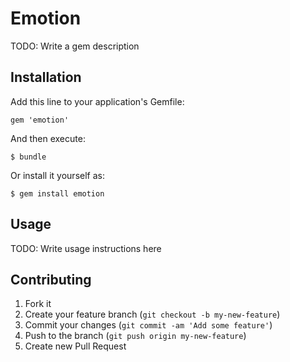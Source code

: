 # Emotion

TODO: Write a gem description

## Installation

Add this line to your application's Gemfile:

    gem 'emotion'

And then execute:

    $ bundle

Or install it yourself as:

    $ gem install emotion

## Usage

TODO: Write usage instructions here

## Contributing

1. Fork it
2. Create your feature branch (`git checkout -b my-new-feature`)
3. Commit your changes (`git commit -am 'Add some feature'`)
4. Push to the branch (`git push origin my-new-feature`)
5. Create new Pull Request
